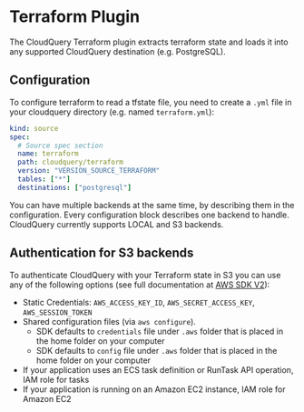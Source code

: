 # Terraform Plugin

The CloudQuery Terraform plugin extracts terraform state and loads it into any supported CloudQuery destination (e.g. PostgreSQL).

## Configuration

To configure terraform to read a tfstate file, you need to create a `.yml` file in your cloudquery directory (e.g. named `terraform.yml`):

```yaml copy
kind: source
spec:
  # Source spec section
  name: terraform
  path: cloudquery/terraform
  version: "VERSION_SOURCE_TERRAFORM"
  tables: ["*"]
  destinations: ["postgresql"]
```

You can have multiple backends at the same time, by describing them in the configuration. Every configuration block describes one backend to handle.
CloudQuery currently supports LOCAL and S3 backends.

## Authentication for S3 backends

To authenticate CloudQuery with your Terraform state in S3 you can use any of the following options (see full documentation at [AWS SDK V2](https://aws.github.io/aws-sdk-go-v2/docs/configuring-sdk/#specifying-credentials)):

- Static Credentials: `AWS_ACCESS_KEY_ID`, `AWS_SECRET_ACCESS_KEY`, `AWS_SESSION_TOKEN`
- Shared configuration files (via `aws configure`).
  - SDK defaults to `credentials` file under `.aws` folder that is placed in the home folder on your computer
  - SDK defaults to `config` file under `.aws` folder that is placed in the home folder on your computer
- If your application uses an ECS task definition or RunTask API operation, IAM role for tasks
- If your application is running on an Amazon EC2 instance, IAM role for Amazon EC2